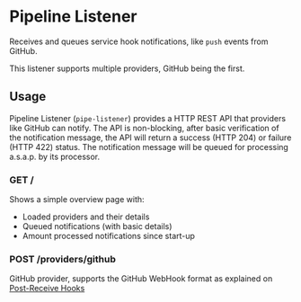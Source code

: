 Pipeline Listener
=================

Receives and queues service hook notifications, like `push` events from GitHub.

This listener supports multiple providers, GitHub being the first.

Usage
-----

Pipeline Listener (`pipe-listener`) provides a HTTP REST API that providers like GitHub can notify. The API is non-blocking, after basic verification of the notification message, the API will return a success (HTTP 204) or failure (HTTP 422) status. The notification message will be queued for processing a.s.a.p. by its processor.

### GET /

Shows a simple overview page with:

- Loaded providers and their details
- Queued notifications (with basic details)
- Amount processed notifications since start-up

### POST /providers/github

GitHub provider, supports the GitHub WebHook format as explained on [Post-Receive Hooks](https://help.github.com/articles/post-receive-hooks)
